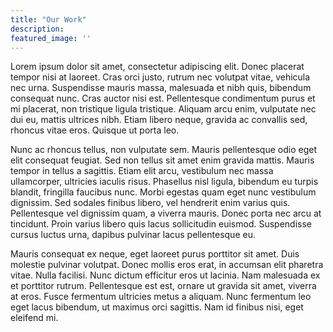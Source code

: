 ```yaml
---
title: "Our Work"
description:
featured_image: ''
---
```

Lorem ipsum dolor sit amet, consectetur adipiscing elit. Donec placerat tempor nisi at laoreet. Cras orci justo, rutrum nec volutpat vitae, vehicula nec urna. Suspendisse mauris massa, malesuada et nibh quis, bibendum consequat nunc. Cras auctor nisi est. Pellentesque condimentum purus et mi placerat, non tristique ligula tristique. Aliquam arcu enim, vulputate nec dui eu, mattis ultrices nibh. Etiam libero neque, gravida ac convallis sed, rhoncus vitae eros. Quisque ut porta leo.

Nunc ac rhoncus tellus, non vulputate sem. Mauris pellentesque odio eget elit consequat feugiat. Sed non tellus sit amet enim gravida mattis. Mauris tempor in tellus a sagittis. Etiam elit arcu, vestibulum nec massa ullamcorper, ultricies iaculis risus. Phasellus nisl ligula, bibendum eu turpis blandit, fringilla faucibus nunc. Morbi egestas quam eget nunc vestibulum dignissim. Sed sodales finibus libero, vel hendrerit enim varius quis. Pellentesque vel dignissim quam, a viverra mauris. Donec porta nec arcu at tincidunt. Proin varius libero quis lacus sollicitudin euismod. Suspendisse cursus luctus urna, dapibus pulvinar lacus pellentesque eu.

Mauris consequat ex neque, eget laoreet purus porttitor sit amet. Duis molestie pulvinar volutpat. Donec mollis eros erat, in accumsan elit pharetra vitae. Nulla facilisi. Nunc dictum efficitur eros ut lacinia. Nam malesuada ex et porttitor rutrum. Pellentesque est est, ornare ut gravida sit amet, viverra at eros. Fusce fermentum ultricies metus a aliquam. Nunc fermentum leo eget lacus bibendum, ut maximus orci sagittis. Nam id finibus nisi, eget eleifend mi.
